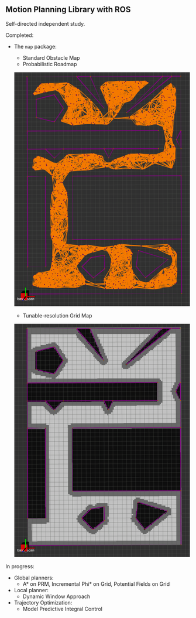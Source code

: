 ## Motion Planning Library with ROS

Self-directed independent study.

Completed:

* The `map` package:
	- Standard Obstacle Map
	- Probabilistic Roadmap

	![PRM](map/media/prm.png)

	- Tunable-resolution Grid Map

	![GRID](map/media/grid.png)

In progress:

* Global planners:
	- A* on PRM, Incremental Phi* on Grid, Potential Fields on Grid
* Local planner:
	- Dynamic Window Approach
* Trajectory Optimization:
	- Model Predictive Integral Control

